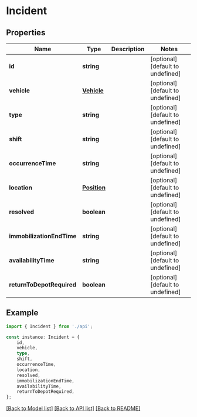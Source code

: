 # Incident


## Properties

Name | Type | Description | Notes
------------ | ------------- | ------------- | -------------
**id** | **string** |  | [optional] [default to undefined]
**vehicle** | [**Vehicle**](Vehicle.md) |  | [optional] [default to undefined]
**type** | **string** |  | [optional] [default to undefined]
**shift** | **string** |  | [optional] [default to undefined]
**occurrenceTime** | **string** |  | [optional] [default to undefined]
**location** | [**Position**](Position.md) |  | [optional] [default to undefined]
**resolved** | **boolean** |  | [optional] [default to undefined]
**immobilizationEndTime** | **string** |  | [optional] [default to undefined]
**availabilityTime** | **string** |  | [optional] [default to undefined]
**returnToDepotRequired** | **boolean** |  | [optional] [default to undefined]

## Example

```typescript
import { Incident } from './api';

const instance: Incident = {
    id,
    vehicle,
    type,
    shift,
    occurrenceTime,
    location,
    resolved,
    immobilizationEndTime,
    availabilityTime,
    returnToDepotRequired,
};
```

[[Back to Model list]](../README.md#documentation-for-models) [[Back to API list]](../README.md#documentation-for-api-endpoints) [[Back to README]](../README.md)
